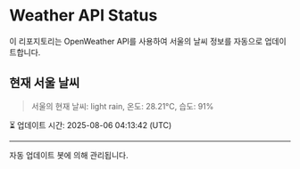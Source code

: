 
# Weather API Status

이 리포지토리는 OpenWeather API를 사용하여 서울의 날씨 정보를 자동으로 업데이트합니다.

## 현재 서울 날씨
> 서울의 현재 날씨: light rain, 온도: 28.21°C, 습도: 91%

⏳ 업데이트 시간: 2025-08-06 04:13:42 (UTC)

---
자동 업데이트 봇에 의해 관리됩니다.

